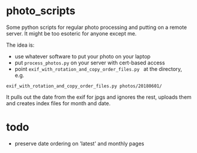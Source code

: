 # photo_scripts

Some python scripts for regular photo processing and putting on a remote 
server. It might be too esoteric for anyone except me.

The idea is:

 * use whatever software to put your photo on your laptop
 * put ```process_photos.py``` on your server with cert-based access
 * point ```exif_with_rotation_and_copy_order_files.py ``` at the directory, e.g.

```exif_with_rotation_and_copy_order_files.py photos/20180601/```

It pulls out the date from the exif for jpgs and ignores the rest, uploads 
them and creates index files for month and date.

# todo

 * preserve date ordering on 'latest' and monthly pages



